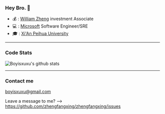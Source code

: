 ### Hey Bro. 👋

- 💰 : [William Zheng](http:/zhengfangxing.github.io) investment Associate
- 💻 : [Microsoft](https://www.microsoft.com/) Software Engineer/SRE
- 🎓 : [Xi'An Peihua University](http://www.peihua.cn/)

----

### Code Stats

![Boyisxuxu's github stats](https://github-readme-stats.vercel.app/api?username=zhengfangxing&show_icons=true&theme=dracula)

---- 

### Contact me

boyisxuxu@gmail.com


Leave a message to me? --> https://github.com/zhengfangxing/zhengfangxing/issues
